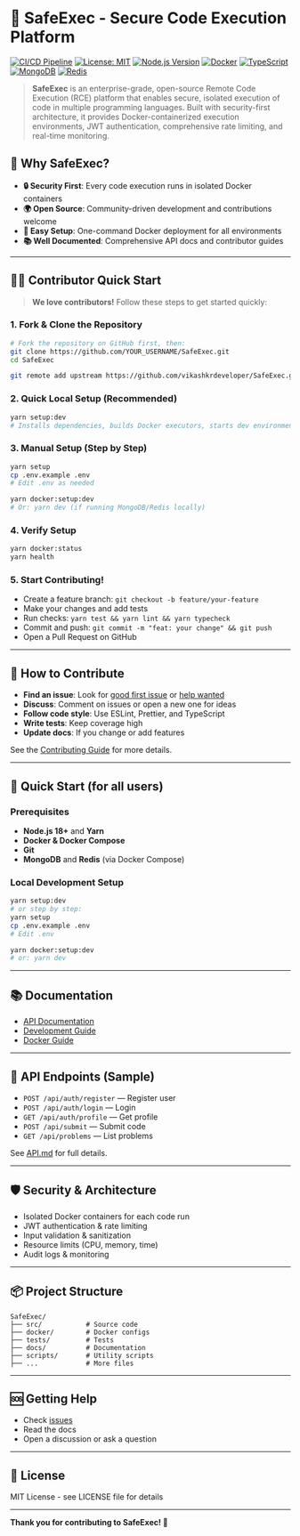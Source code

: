 # 🚀 SafeExec - Secure Code Execution Platform

[![CI/CD Pipeline](https://github.com/vikashkrdeveloper/SafeExec/actions/workflows/ci.yml/badge.svg)](https://github.com/vikashkrdeveloper/SafeExec/actions/workflows/ci.yml)
[![License: MIT](https://img.shields.io/badge/License-MIT-yellow.svg)](https://opensource.org/licenses/MIT)
[![Node.js Version](https://img.shields.io/badge/node-%3E%3D18.0.0-brightgreen.svg)](https://nodejs.org/)
[![Docker](https://img.shields.io/badge/docker-required-blue.svg)](https://www.docker.com/)
[![TypeScript](https://img.shields.io/badge/TypeScript-5.0+-blue.svg)](https://www.typescriptlang.org/)
[![MongoDB](https://img.shields.io/badge/MongoDB-7.0+-green.svg)](https://www.mongodb.com/)
[![Redis](https://img.shields.io/badge/Redis-7.0+-red.svg)](https://redis.io/)

> **SafeExec** is an enterprise-grade, open-source Remote Code Execution (RCE) platform that enables secure, isolated execution of code in multiple programming languages. Built with security-first architecture, it provides Docker-containerized execution environments, JWT authentication, comprehensive rate limiting, and real-time monitoring.

## 🌟 Why SafeExec?

- **🔒 Security First**: Every code execution runs in isolated Docker containers
- **🌍 Open Source**: Community-driven development and contributions welcome
- **🔧 Easy Setup**: One-command Docker deployment for all environments
- **📚 Well Documented**: Comprehensive API docs and contributor guides

---

## 🧑‍💻 **Contributor Quick Start**

> **We love contributors!** Follow these steps to get started quickly:

### 1. Fork & Clone the Repository

```bash
# Fork the repository on GitHub first, then:
git clone https://github.com/YOUR_USERNAME/SafeExec.git
cd SafeExec

git remote add upstream https://github.com/vikashkrdeveloper/SafeExec.git
```

### 2. Quick Local Setup (Recommended)

```bash
yarn setup:dev
# Installs dependencies, builds Docker executors, starts dev environment, seeds DB
```

### 3. Manual Setup (Step by Step)

```bash
yarn setup
cp .env.example .env
# Edit .env as needed

yarn docker:setup:dev
# Or: yarn dev (if running MongoDB/Redis locally)
```

### 4. Verify Setup

```bash
yarn docker:status
yarn health
```

### 5. Start Contributing!

- Create a feature branch: `git checkout -b feature/your-feature`
- Make your changes and add tests
- Run checks: `yarn test && yarn lint && yarn typecheck`
- Commit and push: `git commit -m "feat: your change" && git push`
- Open a Pull Request on GitHub

---

## 🤝 How to Contribute

- **Find an issue**: Look for [good first issue](https://github.com/vikashkrdeveloper/SafeExec/issues?q=is%3Aissue+is%3Aopen+label%3Agood-first-issue) or [help wanted](https://github.com/vikashkrdeveloper/SafeExec/issues?q=is%3Aissue+is%3Aopen+label%3Ahelp-wanted)
- **Discuss**: Comment on issues or open a new one for ideas
- **Follow code style**: Use ESLint, Prettier, and TypeScript
- **Write tests**: Keep coverage high
- **Update docs**: If you change or add features

See the [Contributing Guide](CONTRIBUTING) for more details.

---

## 🚀 Quick Start (for all users)

### Prerequisites

- **Node.js 18+** and **Yarn**
- **Docker & Docker Compose**
- **Git**
- **MongoDB** and **Redis** (via Docker Compose)

### Local Development Setup

```bash
yarn setup:dev
# or step by step:
yarn setup
cp .env.example .env
# Edit .env

yarn docker:setup:dev
# or: yarn dev
```

---

## 📚 Documentation

- [API Documentation](docs/API.md)
- [Development Guide](docs/DEVELOPMENT.md)
- [Docker Guide](docs/DOCKER.md)

---

## 📝 API Endpoints (Sample)

- `POST /api/auth/register` — Register user
- `POST /api/auth/login` — Login
- `GET /api/auth/profile` — Get profile
- `POST /api/submit` — Submit code
- `GET /api/problems` — List problems

See [API.md](docs/API.md) for full details.

---

## 🛡️ Security & Architecture

- Isolated Docker containers for each code run
- JWT authentication & rate limiting
- Input validation & sanitization
- Resource limits (CPU, memory, time)
- Audit logs & monitoring

---

## 📦 Project Structure

```
SafeExec/
├── src/           # Source code
├── docker/        # Docker configs
├── tests/         # Tests
├── docs/          # Documentation
├── scripts/       # Utility scripts
├── ...            # More files
```

---

## 🆘 Getting Help

- Check [issues](https://github.com/vikashkrdeveloper/SafeExec/issues)
- Read the docs
- Open a discussion or ask a question

---

## 📄 License

MIT License - see LICENSE file for details

---

**Thank you for contributing to SafeExec! 🚀**
